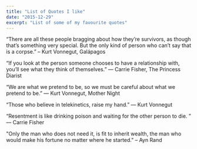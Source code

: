 ```yaml
---
title: "List of Quotes I like"
date: "2015-12-29"
excerpt: "List of some of my favourite quotes"
---
```


“There are all these people bragging about how they’re survivors, as though that’s something very special. But the only kind of person who can’t say that is a corpse.” – Kurt Vonnegut, Galápagos

“If you look at the person someone chooses to have a relationship with, you’ll see what they think of themselves.”
― Carrie Fisher, The Princess Diarist

“We are what we pretend to be, so we must be careful about what we pretend to be.” ― Kurt Vonnegut, Mother Night

“Those who believe in telekinetics, raise my hand.”
― Kurt Vonnegut

“Resentment is like drinking poison and waiting for the other person to die. ”
― Carrie Fisher

"Only the man who does not need it, is fit to inherit wealth, the man who would make his fortune no matter where he started." – Ayn Rand
